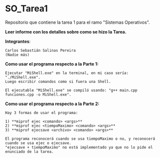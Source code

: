 # SO_Tarea1
Repositorio que contiene la tarea 1 para el ramo "Sistemas Operativos".

**Leer informe con los detalles sobre como se hizo la Tarea.**

**Integrantes**:

    Carlos Sebastián Salinas Pereira
    (Nadie más)

**Como usar el programa respecto a la Parte 1:**

    Ejecutar "MiShell.exe" en la terminal, en mi caso sería: "./MiShell.exe".
    Luego escribir comandos como si fuera una Shell.

    El ejecutable "MiShell.exe" se compiló usando: "g++ main.cpp funciones.cpp -o MiShell.exe".

**Como usar el programa respecto a la Parte 2:**
    
    Hay 3 formas de usar el programa:

    1) **miprof ejec <comando> <args>**
    2) **miprof ejec <tiempoMaximo> <comando> <args>**
    3) **miprof ejecsave <archivo> <comando> <args>**

    El programa reconocerá cuando se usa tiempoMaximo o no, y reconocerá cuando se usa ejec o ejecsave.
    "ejecsave + tiempoMaximo" no está implementado ya que no lo pide el enunciado de la tarea.



